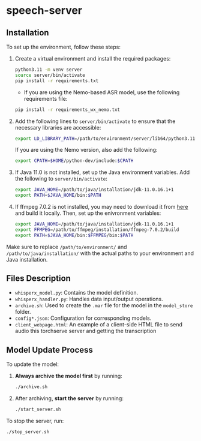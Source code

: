 # speech-server

## Installation

To set up the environment, follow these steps:

1. Create a virtual environment and install the required packages:

    ```bash
    python3.11 -m venv server
    source server/bin/activate
    pip install -r requirements.txt
    ```

    - If you are using the Nemo-based ASR model, use the following requirements file:

    ```bash
    pip install -r requirements_wx_nemo.txt
    ```

2. Add the following lines to `server/bin/activate` to ensure that the necessary libraries are accessible:

    ```bash
    export LD_LIBRARY_PATH=/path/to/environment/server/lib64/python3.11/site-packages/nvidia/cublas/lib:/path/to/environment/server/lib64/python3.11/site-packages/nvidia/cudnn/lib
    ```

    If you are using the Nemo version, also add the following:

    ```bash
    export CPATH=$HOME/python-dev/include:$CPATH
    ```

3. If Java 11.0 is not installed, set up the Java environment variables. Add the following to `server/bin/activate`:

    ```bash
    export JAVA_HOME=/path/to/java/installation/jdk-11.0.16.1+1
    export PATH=$JAVA_HOME/bin:$PATH
    ```
4. If ffmpeg 7.0.2 is not installed, you may need to download it from [here](https://ffmpeg.org/download.html#releases) and build it locally. Then, set up the enivronment variables:
    ```bash
    export JAVA_HOME=/path/to/java/installation/jdk-11.0.16.1+1
    export FFMPEG=/path/to/ffmpeg/installation/ffmpeg-7.0.2/build
    export PATH=$JAVA_HOME/bin:$FFMPEG/bin:$PATH
    ```

Make sure to replace `/path/to/environment/` and `/path/to/java/installation/` with the actual paths to your environment and Java installation.

## Files Description

- `whisperx_model.py`: Contains the model definition.
- `whisperx_handler.py`: Handles data input/output operations.
- `archive.sh`: Used to create the `.mar` file for the model in the `model_store` folder.
- `config*.json`: Configuration for corresponding models.
- `client_webpage.html`: An example of a client-side HTML file to send audio this torchserve server and getting the transcription

## Model Update Process

To update the model:

1. **Always archive the model first** by running:

    ```bash
    ./archive.sh
    ```

2. After archiving, **start the server** by running:

    ```bash
    ./start_server.sh
    ```

To stop the server, run:

```bash
./stop_server.sh

